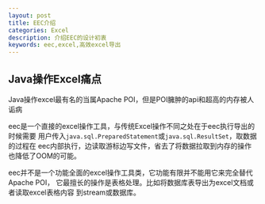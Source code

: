 ```yaml
---
layout: post
title: EEC介绍
categories: Excel
description: 介绍EEC的设计初衷
keywords: eec,excel,高效excel导出
---
```


## Java操作Excel痛点

Java操作excel最有名的当属Apache POI，但是POI臃肿的api和超高的内存被人诟病

eec是一个直接的excel操作工具，与传统Excel操作不同之处在于eec执行导出的时候需要
用户传入`java.sql.PreparedStatement`或`java.sql.ResultSet`，取数据的过程在
eec内部执行，边读取游标边写文件，省去了将数据拉取到内存的操作也降低了OOM的可能。

eec并不是一个功能全面的excel操作工具类，它功能有限并不能用它来完全替代Apache POI，
它最擅长的操作是表格处理。比如将数据库表导出为excel文档或者读取excel表格内容
到stream或数据库。
